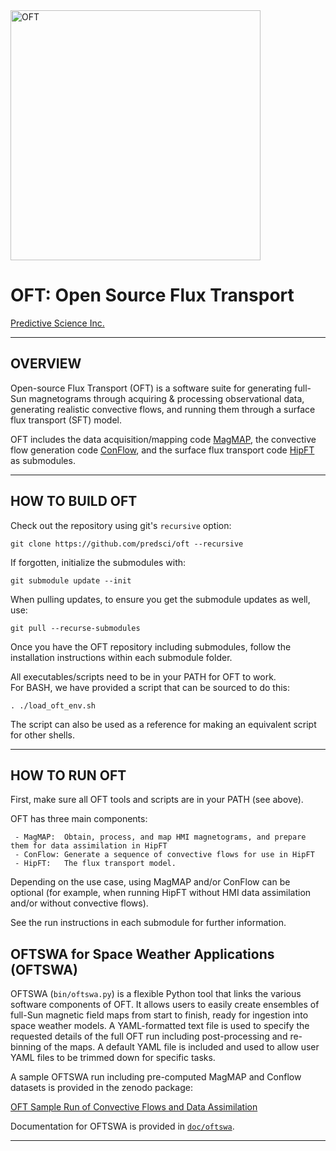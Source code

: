 <img width=400 src="https://github.com/predsci/OFT/assets/4073260/cc737381-833b-4b7b-b07a-b8e48c92cfdc" alt="OFT" />  
  
# OFT: Open Source Flux Transport  

[Predictive Science Inc.](https://www.predsci.com)  
 
--------------------------------  
  
## OVERVIEW  
Open-source Flux Transport (OFT) is a software suite for generating full-Sun magnetograms through acquiring & processing observational data, generating realistic convective flows, and running them through a surface flux transport (SFT) model.  

OFT includes the data acquisition/mapping code [MagMAP](https://github.com/predsci/magmap), the convective flow generation code [ConFlow](https://github.com/predsci/conflow), and the surface flux transport code [HipFT](https://github.com/predsci/hipft) as submodules.
  
--------------------------------  
  

## HOW TO BUILD OFT  

Check out the repository using git's `recursive` option:  

```
git clone https://github.com/predsci/oft --recursive
```
If forgotten, initialize the submodules with:  
```
git submodule update --init
```
When pulling updates, to ensure you get the submodule updates as well, use:  
```
git pull --recurse-submodules
```
  
Once you have the OFT repository including submodules, follow the installation instructions within each submodule folder.  

All executables/scripts need to be in your PATH for OFT to work.  
For BASH, we have provided a script that can be sourced to do this:
```
. ./load_oft_env.sh
```
The script can also be used as a reference for making an equivalent script for other shells.
  
--------------------------------  
  
## HOW TO RUN OFT  
  
First, make sure all OFT tools and scripts are in your PATH (see above).    

OFT has three main components:  
```
 - MagMAP:  Obtain, process, and map HMI magnetograms, and prepare them for data assimilation in HipFT  
 - ConFlow: Generate a sequence of convective flows for use in HipFT  
 - HipFT:   The flux transport model.  
```  
Depending on the use case, using MagMAP and/or ConFlow can be  optional (for example, when running HipFT without HMI data assimilation and/or without convective flows).  

See the run instructions in each submodule for further information.  

## OFTSWA for Space Weather Applications (OFTSWA)  

OFTSWA (`bin/oftswa.py`) is a flexible Python tool that links the various software components of OFT. It allows users to easily create ensembles of full-Sun magnetic field maps from start to finish, ready for ingestion into space weather models. A YAML-formatted text file is used to specify the requested details of the full OFT run including post-processing and re-binning of the maps. A default YAML file is included and used to allow user YAML files to be trimmed down for specific tasks.
  
A sample OFTSWA run including pre-computed MagMAP and Conflow datasets is provided in the zenodo package:  
  
[OFT Sample Run of Convective Flows and Data Assimilation](https://zenodo.org/records/14799033)
  
Documentation for OFTSWA is provided in [`doc/oftswa`](doc/oftswa/index.html).  
  
--------------------------------  

